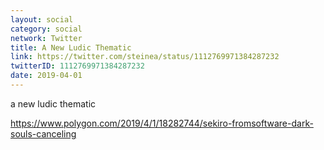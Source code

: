 ```yaml
---
layout: social
category: social
network: Twitter
title: A New Ludic Thematic
link: https://twitter.com/steinea/status/1112769971384287232
twitterID: 1112769971384287232
date: 2019-04-01
---
```


a new ludic thematic

<https://www.polygon.com/2019/4/1/18282744/sekiro-fromsoftware-dark-souls-canceling>
